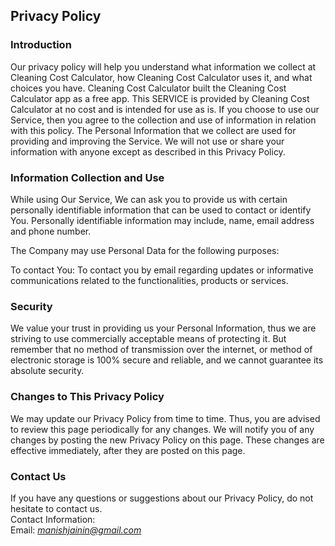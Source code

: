 Privacy Policy  
----------------

### Introduction  
Our privacy policy will help you understand what information we collect at Cleaning Cost Calculator, how Cleaning Cost Calculator uses it, and what choices you have.
Cleaning Cost Calculator built the Cleaning Cost Calculator app as a free app. This SERVICE is provided by Cleaning Cost Calculator at no cost and is intended for use as is.
If you choose to use our Service, then you agree to the collection and use of information in relation with this policy. The Personal Information that we collect are used for providing and improving the Service. We will not use or share your information with anyone except as described in this Privacy Policy.  

### Information Collection and Use  
While using Our Service, We can ask you to provide us with certain personally identifiable information that can be used to contact or identify You. Personally identifiable information may include, name, email address and phone number.

The Company may use Personal Data for the following purposes:

To contact You: To contact you by email regarding updates or informative communications related to the functionalities, products or services.

### Security  
We value your trust in providing us your Personal Information, thus we are striving to use commercially acceptable means of protecting it. But remember that no method of transmission over  the internet, or method of electronic storage is 100% secure and reliable, and we cannot guarantee its absolute security.  

### Changes to This Privacy Policy  
We may update our Privacy Policy from time to time. Thus, you are advised to review this page periodically for any changes. We will notify you of any changes by posting the new Privacy Policy on this page. These changes are effective immediately, after they are posted on this page.  

### Contact Us  
If you have any questions or suggestions about our Privacy Policy, do not hesitate to contact us.  
Contact Information:  
Email: *manishjainin@gmail.com*  
